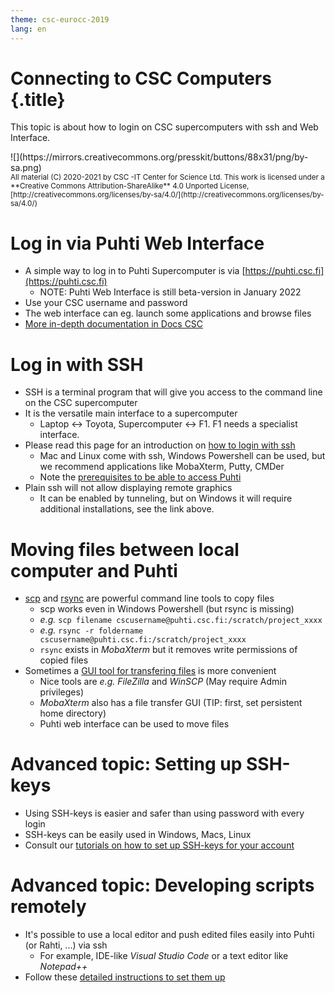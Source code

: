 ```yaml
---
theme: csc-eurocc-2019
lang: en
---
```


# Connecting to CSC Computers {.title}

This topic is about how to login on CSC supercomputers with ssh and Web Interface.

<div class="column">
![](https://mirrors.creativecommons.org/presskit/buttons/88x31/png/by-sa.png)
</div>
<div class="column">
<small>
All material (C) 2020-2021 by CSC -IT Center for Science Ltd.
This work is licensed under a **Creative Commons Attribution-ShareAlike** 4.0
Unported License, [http://creativecommons.org/licenses/by-sa/4.0/](http://creativecommons.org/licenses/by-sa/4.0/)
</small>
</div>

# Log in via Puhti Web Interface

- A simple way to log in to Puhti Supercomputer is via [https://puhti.csc.fi](https://puhti.csc.fi)
   - NOTE: Puhti Web Interface is still beta-version in January 2022
- Use your CSC username and password
- The web interface can eg. launch some applications and browse files
- [More in-depth documentation in Docs CSC](https://docs.csc.fi/computing/webinterface/)

# Log in with SSH

- SSH is a terminal program that will give you access to the command line on the CSC supercomputer
- It is the versatile main interface to a supercomputer
   - Laptop <-> Toyota, Supercomputer <-> F1. F1 needs a specialist interface.
- Please read this page for an introduction on [how to login with ssh](https://docs.csc.fi/computing/connecting/)
   - Mac and Linux come with ssh, Windows Powershell can be used, but we recommend applications like MobaXterm, Putty, CMDer
   - Note the [prerequisites to be able to access Puhti](https://docs.csc.fi/support/faq/how-to-get-puhti-access/)
- Plain ssh will not allow displaying remote graphics
   - It can be enabled by tunneling, but on Windows it will require additional installations, see the link above. 

# Moving files between local computer and Puhti

- [scp](https://docs.csc.fi/data/moving/scp/) and [rsync](https://docs.csc.fi/data/moving/rsync/) are powerful command line tools to copy files
   - scp works even in Windows Powershell (but rsync is missing)
   - _e.g._ `scp filename cscusername@puhti.csc.fi:/scratch/project_xxxx`
   - _e.g._ `rsync -r foldername cscusername@puhti.csc.fi:/scratch/project_xxxx`
   - `rsync` exists in _MobaXterm_ but it removes write permissions of copied files
- Sometimes a [GUI tool for transfering files](https://docs.csc.fi/data/moving/graphical_transfer/) is more convenient
   - Nice tools are _e.g._ _FileZilla_ and _WinSCP_ (May require Admin privileges)
   - _MobaXterm_ also has a file transfer GUI (TIP: first, set persistent home directory)
   - Puhti web interface can be used to move files

# Advanced topic: Setting up SSH-keys

- Using SSH-keys is easier and safer than using password with every login
- SSH-keys can be easily used in Windows, Macs, Linux
- Consult our [tutorials on how to set up SSH-keys for your account](https://docs.csc.fi/computing/connecting/#setting-up-ssh-keys)

# Advanced topic: Developing scripts remotely

- It's possible to use a local editor and push edited files easily into Puhti (or Rahti, ...) via ssh
   - For example, IDE-like _Visual Studio Code_ or a text editor like _Notepad++_
- Follow these [detailed instructions to set them up](https://docs.csc.fi/support/tutorials/remote-dev/)
